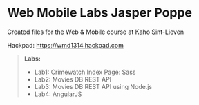Web Mobile Labs Jasper Poppe
===============

Created files for the Web &amp; Mobile course at Kaho Sint-Lieven

Hackpad: https://wmd1314.hackpad.com

> **Labs:**
> 
> - Lab1: Crimewatch Index Page: Sass
> - Lab2: Movies DB REST API
> - Lab3: Movies DB REST API using Node.js
> - Lab4: AngularJS